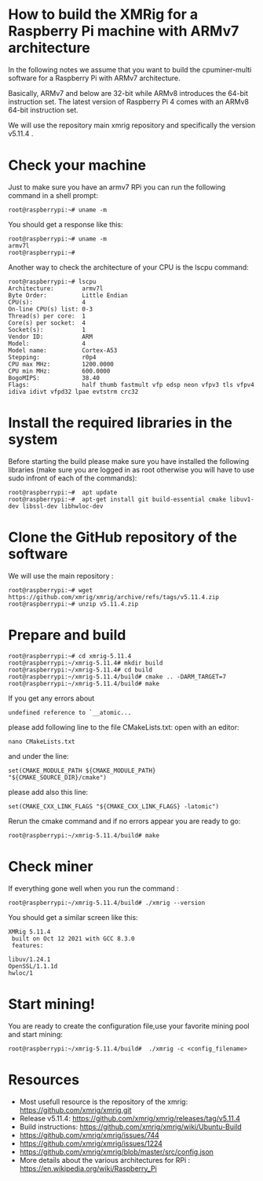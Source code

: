 # How to build the XMRig for a Raspberry Pi machine with ARMv7 architecture
In the following notes we assume that you want to build the cpuminer-multi software for a Raspberry Pi with ARMv7 architecture.

Basically, ARMv7 and below are 32-bit while ARMv8 introduces the 64-bit instruction set. The latest version of Raspberry Pi 4 comes with an ARMv8 64-bit instruction set.

We will use the repository main xmrig repository and specifically the version v5.11.4 .

# Check your machine

Just to make sure you have an armv7 RPi you can run the following command in a shell prompt:

```shell
root@raspberrypi:~# uname -m
```

You should get a response like this:

```shell
root@raspberrypi:~# uname -m
armv7l
root@raspberrypi:~# 
```

Another way to check the architecture of your CPU is the lscpu command:
```shell
root@raspberrypi:~# lscpu 
Architecture:        armv7l
Byte Order:          Little Endian
CPU(s):              4
On-line CPU(s) list: 0-3
Thread(s) per core:  1
Core(s) per socket:  4
Socket(s):           1
Vendor ID:           ARM
Model:               4
Model name:          Cortex-A53
Stepping:            r0p4
CPU max MHz:         1200.0000
CPU min MHz:         600.0000
BogoMIPS:            38.40
Flags:               half thumb fastmult vfp edsp neon vfpv3 tls vfpv4 idiva idivt vfpd32 lpae evtstrm crc32
```

# Install the required libraries in the system

Before starting the build please make sure you have installed the following libraries (make sure you are logged in as root otherwise you will have to use sudo infront of each of the commands):

```shell
root@raspberrypi:~#  apt update
root@raspberrypi:~#  apt-get install git build-essential cmake libuv1-dev libssl-dev libhwloc-dev
```

# Clone the GitHub repository of the software
We will use the main repository :

```shell
root@raspberrypi:~# wget https://github.com/xmrig/xmrig/archive/refs/tags/v5.11.4.zip
root@raspberrypi:~# unzip v5.11.4.zip
```

# Prepare and build
```shell
root@raspberrypi:~# cd xmrig-5.11.4
root@raspberrypi:~/xmrig-5.11.4# mkdir build
root@raspberrypi:~/xmrig-5.11.4# cd build
root@raspberrypi:~/xmrig-5.11.4/build# cmake .. -DARM_TARGET=7
root@raspberrypi:~/xmrig-5.11.4/build# make
```
If you get any errors about
```shell
undefined reference to `__atomic...
```
please add following line to the file CMakeLists.txt:
open with an editor:
```shell
nano CMakeLists.txt
```
and under the line:
```shell
set(CMAKE_MODULE_PATH ${CMAKE_MODULE_PATH} "${CMAKE_SOURCE_DIR}/cmake")
```
please add also this line:
```shell
set(CMAKE_CXX_LINK_FLAGS "${CMAKE_CXX_LINK_FLAGS} -latomic")
```

Rerun the cmake command and if no errors appear you are ready to go:

```shell
root@raspberrypi:~/xmrig-5.11.4/build# make
```

# Check miner

If everything gone well when you run the command :

```shell
root@raspberrypi:~/xmrig-5.11.4/build# ./xmrig --version 
```

You should get a similar screen like this:

```shell
XMRig 5.11.4
 built on Oct 12 2021 with GCC 8.3.0
 features:

libuv/1.24.1
OpenSSL/1.1.1d
hwloc/1
```

#  Start mining!

You are ready to create the configuration file,use your favorite mining pool and start mining:

```shell
root@raspberrypi:~/xmrig-5.11.4/build#  ./xmrig -c <config_filename>
```

# Resources

* Most usefull resource is the repository of the xmrig: https://github.com/xmrig/xmrig.git
* Release v5.11.4: https://github.com/xmrig/xmrig/releases/tag/v5.11.4
* Build instructions: https://github.com/xmrig/xmrig/wiki/Ubuntu-Build
* https://github.com/xmrig/xmrig/issues/744
* https://github.com/xmrig/xmrig/issues/1224
* https://github.com/xmrig/xmrig/blob/master/src/config.json
* More details about the various architectures for RPi : https://en.wikipedia.org/wiki/Raspberry_Pi

